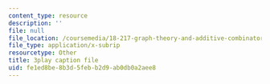 ```yaml
---
content_type: resource
description: ''
file: null
file_location: /coursemedia/18-217-graph-theory-and-additive-combinatorics-fall-2019/fe1ed8be8b3d5febb2d9ab0db0a2aee8_NpMv0Nqmy3c.vtt
file_type: application/x-subrip
resourcetype: Other
title: 3play caption file
uid: fe1ed8be-8b3d-5feb-b2d9-ab0db0a2aee8
---
```

